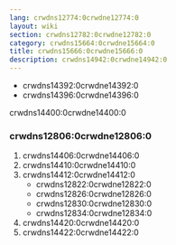 ```yaml
---
lang: crwdns12774:0crwdne12774:0
layout: wiki
section: crwdns12782:0crwdne12782:0
category: crwdns15664:0crwdne15664:0
title: crwdns15666:0crwdne15666:0
description: crwdns14942:0crwdne14942:0
---
```


- crwdns14392:0crwdne14392:0
- crwdns14396:0crwdne14396:0

crwdns14400:0crwdne14400:0

### crwdns12806:0crwdne12806:0

1. crwdns14406:0crwdne14406:0
1. crwdns14410:0crwdne14410:0
1. crwdns14412:0crwdne14412:0
   - crwdns12822:0crwdne12822:0
   - crwdns12826:0crwdne12826:0
   - crwdns12830:0crwdne12830:0
   - crwdns12834:0crwdne12834:0
1. crwdns14420:0crwdne14420:0
1. crwdns14422:0crwdne14422:0
